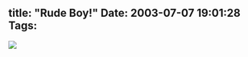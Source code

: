 title: "Rude Boy!"
Date: 2003-07-07 19:01:28
Tags: 
---
<img src="http://web.archive.org/web/20030719200405/http://damogar.linux.org.mx/rudeboy.gif"/>
